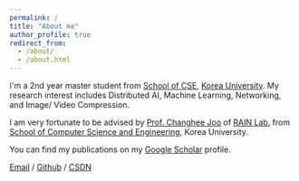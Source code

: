 ```yaml
---
permalink: /
title: "About me"
author_profile: true
redirect_from: 
  - /about/
  - /about.html
---
```


I'm a 2nd year master student from [School of CSE](https://cs.korea.ac.kr/cs/index.do), [Korea University](https://www.korea.ac.kr/sites/ko/index.do). My research interest includes Distributed AI, Machine Learning, Networking, and Image/ Video Compression.

I am very fortunate to be advised by [Prof. Changhee Joo](https://rain.korea.ac.kr/members/professor) of [RAIN Lab.](https://rain.korea.ac.kr/) from [School of Computer Science and Engineering](https://cs.korea.ac.kr/cs/index.do), Korea University.

You can find my publications on my [Google Scholar](https://scholar.google.com/citations?user=6D4rBUIAAAAJ&hl=en&authuser=1) profile.

[Email](mailto:junhochae@korea.ac.kr) / [Github](https://github.com/chae-junho) / [CSDN](https://blog.csdn.net/cjh0318?spm=1000.2115.3001.5343)
